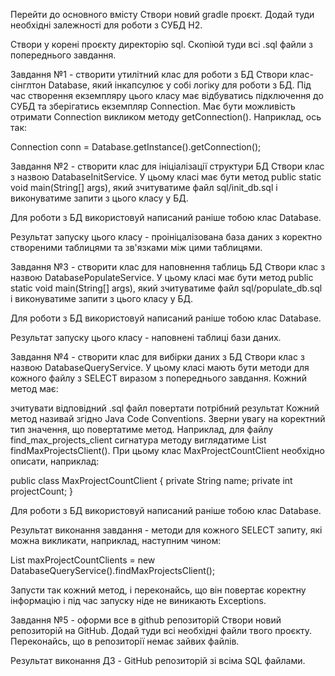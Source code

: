 Перейти до основного вмісту
Створи новий gradle проєкт. Додай туди необхідні залежності для роботи з СУБД H2.

Створи у корені проєкту директорію sql. Скопіюй туди всі .sql файли з попереднього завдання.

Завдання №1 - створити утилітний клас для роботи з БД
Створи клас-сінглтон Database, який інкапсулює у собі логіку для роботи з БД. Під час створення екземпляру цього класу має відбуватись підключення до СУБД та зберігатись екземпляр Connection. Має бути можливість отримати Connection викликом методу getConnection(). Наприклад, ось так:

Connection conn = Database.getInstance().getConnection();

Завдання №2 - створити клас для ініціалізації структури БД
Створи клас з назвою DatabaseInitService. У цьому класі має бути метод public static void main(String[] args), який зчитуватиме файл sql/init_db.sql і виконуватиме запити з цього класу у БД.

Для роботи з БД використовуй написаний раніше тобою клас Database.

Результат запуску цього класу - проініцалізована база даних з коректно створеними таблицями та зв'язками між цими таблицями.

Завдання №3 - створити клас для наповнення таблиць БД
Створи клас з назвою DatabasePopulateService. У цьому класі має бути метод public static void main(String[] args), який зчитуватиме файл sql/populate_db.sql і виконуватиме запити з цього класу у БД.

Для роботи з БД використовуй написаний раніше тобою клас Database.

Результат запуску цього класу - наповнені таблиці бази даних.

Завдання №4 - створити клас для вибірки даних з БД
Створи клас з назвою DatabaseQueryService. У цьому класі мають бути методи для кожного файлу з SELECT виразом з попереднього завдання. Кожний метод має:

зчитувати відповідний .sql файл
повертати потрібний результат
Кожний метод називай згідно Java Code Conventions. Зверни увагу на коректний тип значення, що повертатиме метод. Наприклад, для файлу find_max_projects_client сигнатура методу виглядатиме List<MaxProjectCountClient> findMaxProjectsClient(). При цьому клас MaxProjectCountClient необхідно описати, наприклад:

public class MaxProjectCountClient {
    private String name;
    private int projectCount;
}

Для роботи з БД використовуй написаний раніше тобою клас Database.

Результат виконання завдання - методи для кожного SELECT запиту, які можна викликати, наприклад, наступним чином:

List<MaxProjectCountClient> maxProjectCountClients = new DatabaseQueryService().findMaxProjectsClient();

Запусти так кожний метод, і переконайсь, що він повертає коректну інформацію і під час запуску ніде не виникають Exceptions.

Завдання №5 - оформи все в github репозиторій
Створи новий репозиторій на GitHub. Додай туди всі необхідні файли твого проєкту. Переконайсь, що в репозиторії немає зайвих файлів.

Результат виконання ДЗ - GitHub репозиторій зі всіма SQL файлами.
